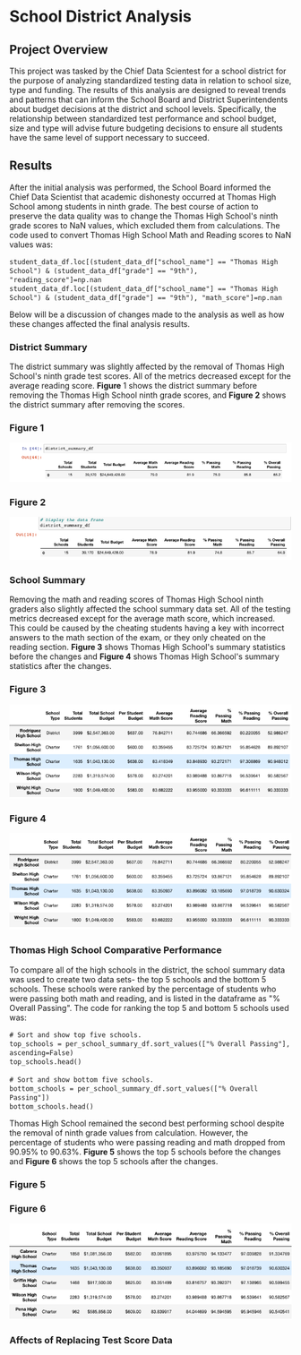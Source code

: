 # School District Analysis

## Project Overview

This project was tasked by the Chief Data Scientest for a school district for the purpose of analyzing standardized testing data in relation to school size, type and funding. The results of this analysis are designed to reveal trends and patterns that can inform the School Board and District Superintendents about budget decisions at the district and school levels. Specifically, the relationship between standardized test performance and school budget, size and type will advise future budgeting decisions to ensure all students have the same level of support necessary to succeed.

## Results

After the initial analysis was performed, the School Board informed the Chief Data Scientist that academic dishonesty occurred at Thomas High School among students in ninth grade. The best course of action to preserve the data quality was to change the Thomas High School's ninth grade scores to NaN values, which excluded them from calculations. The code used to convert Thomas High School Math and Reading scores to NaN values was:
```
student_data_df.loc[(student_data_df["school_name"] == "Thomas High School") & (student_data_df["grade"] == "9th"), "reading_score"]=np.nan
student_data_df.loc[(student_data_df["school_name"] == "Thomas High School") & (student_data_df["grade"] == "9th"), "math_score"]=np.nan
```
Below will be a discussion of changes made to the analysis as well as how these changes affected the final analysis results. 

### District Summary

The district summary was slightly affected by the removal of Thomas High School's ninth grade test scores. All of the metrics decreased except for the average reading score. **Figure** 1 shows the district summary before removing the Thomas High School ninth grade scores, and **Figure 2** shows the district summary after removing the scores.

### Figure 1
![](Images/District_Summary_Before.png)

### Figure 2
![](Images/District_Summary_After.png)

### School Summary

Removing the math and reading scores of Thomas High School ninth graders also slightly affected the school summary data set. All of the testing metrics decreased except for the average math score, which increased. This could be caused by the cheating students having a key with incorrect answers to the math section of the exam, or they only cheated on the reading section. **Figure 3** shows Thomas High School's summary statistics before the changes and **Figure 4** shows Thomas High School's summary statistics after the changes. 

### Figure 3
![](Images/School_Summary_Before.png)

### Figure 4
![](Images/School_Summary_After.png)

### Thomas High School Comparative Performance

To compare all of the high schools in the district, the school summary data was used to create two data sets- the top 5 schools and the bottom 5 schools. These schools were ranked by the percentage of students who were passing both math and reading, and is listed in the dataframe as "% Overall Passing". The code for ranking the top 5 and bottom 5 schools used was:
```
# Sort and show top five schools.
top_schools = per_school_summary_df.sort_values(["% Overall Passing"], ascending=False)
top_schools.head()

# Sort and show bottom five schools.
bottom_schools = per_school_summary_df.sort_values(["% Overall Passing"])
bottom_schools.head()
```
Thomas High School remained the second best performing school despite the removal of ninth grade values from calculation. However, the percentage of students who were passing reading and math dropped from 90.95% to 90.63%. **Figure 5** shows the top 5 schools before the changes and **Figure 6** shows the top 5 schools after the changes. 

### Figure 5


### Figure 6
![](Images/Top_5_Schools_After.png)

### Affects of Replacing Test Score Data

